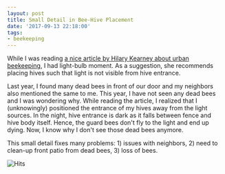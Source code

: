 ```yaml
---
layout: post
title: Small Detail in Bee-Hive Placement
date: '2017-09-13 22:18:00'
tags:
- beekeeping
---
```


While I was reading [a nice article by Hilary Kearney about urban beekeeping](http://beekeepinglikeagirl.com/8-tips-for-urban-beekeepers/), I had light-bulb moment. As a suggestion, she recommends placing hives such that light is not visible from hive entrance.

Last year, I found many dead bees in front of our door and my neighbors also mentioned the same to me. This year, I have not seen any dead bees and I was wondering why. While reading the article, I realized that I (unknowingly) positioned the entrance of my hives away from the light sources. In the night, hive entrance is dark as it falls between fence and hive body itself. Hence, the guard bees don't fly to the light and end up dying. Now, I know why I don't see those dead bees anymore.

This small detail fixes many problems: 1) issues with neighbors, 2) need to clean-up front patio from dead bees, 3) loss of bees.


<img src="https://hitcounter.pythonanywhere.com/count/tag.svg" alt="Hits">
